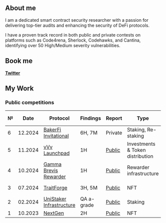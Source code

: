 ## About me

I am a dedicated smart contract security researcher with a passion for delivering top-tier audits and enhancing the security of DeFi protocols.

I have a proven track record in both public and private contests on platforms such as Code4rena, Sherlock, Codehawks, and Cantina, identifying over 50 High/Medium severity vulnerabilities.

## Book me

[**Twitter**](https://x.com/0xlemonaudits)

## My Work

### Public competitions

| №  | Date     | Protocol            | Findings   | Report   | Type         | Competition Platform | More Details  |
|----|----------|---------------------|------------|----------|--------------|----------------------|---------------|
| 6 | 12.2024  | [BakerFi Invitational](https://code4rena.com/audits/2024-12-bakerfi-invitational)     | 6H, 7M     | Private  | Staking, Re-staking | Code4rena           | 🥇 place     |
| 5 | 11.2024  | [vVv Launchpad](https://audits.sherlock.xyz/contests/647?filter=results)     | 1H     | [Public](https://audits.sherlock.xyz/contests/647?filter=results)  | Investments & Token distribution | Sherlock           | 🥇 place     |
| 4 | 10.2024  | [Gamma Brevis Rewarder](https://audits.sherlock.xyz/contests/496?filter=results)   | 1H     | [Public](https://audits.sherlock.xyz/contests/496?filter=results)  | Rewarder infrastructure        | Sherlock           | 🥉 place      |
| 3 | 07.2024  | [TraitForge](https://code4rena.com/audits/2024-07-traitforge)   | 3H, 5M     | [Public](https://code4rena.com/reports/2024-07-traitforge)  | NFT        | Code4rena           | 🥇 place      |
| 2 | 02.2024  | [UniStaker Infrastructure](https://code4rena.com/audits/2024-02-unistaker-infrastructure)   | QA a-grade     | [Public](https://code4rena.com/reports/2024-02-uniswap-foundation)  | Staking        | Code4rena           | 🥉 place      |
| 1 | 10.2023  | [NextGen](https://code4rena.com/audits/2023-10-nextgen)   | 2H     | [Public](https://code4rena.com/reports/2023-10-nextgen)  | NFT        | Code4rena           | Top 25      |

